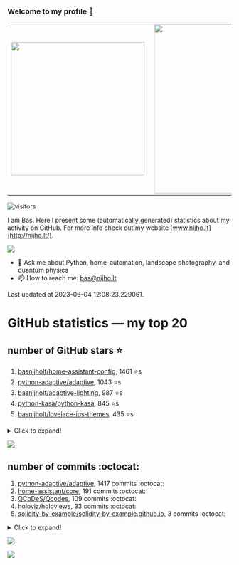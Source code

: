### Welcome to my profile 👋

<center>
  <table>
    <tr>
        <td><img width="300px" align="left" src="https://github-readme-stats.vercel.app/api/top-langs/?username=basnijholt&hide=TeX,Jupyter%20Notebook&layout=compact&theme=radical" /></td>
        <td><img align='right' src="https://github-readme-stats.vercel.app/api?username=basnijholt&show_icons=true&theme=radical" width="380"></td>
    </tr>
  </table>
</center>

![visitors](https://visitor-badge.glitch.me/badge?page_id=basnijholt.visitor-badge)

I am Bas. Here I present some (automatically generated) statistics about my activity on GitHub. For more info check out my website [www.nijho.lt](http://nijho.lt/).

![](https://www.nijho.lt/authors/admin/avatar_hu9e60e4b9bc120dfb6a666009f2878da6_182107_250x250_fill_q90_lanczos_center.jpg)

- 💬 Ask me about Python, home-automation, landscape photography, and quantum physics
- 📫 How to reach me: bas@nijho.lt

Last updated at 2023-06-04 12:08:23.229061.

# GitHub statistics — my top 20

## number of GitHub stars ⭐️

1. [basnijholt/home-assistant-config](https://github.com/basnijholt/home-assistant-config/), 1461 ⭐️s
2. [python-adaptive/adaptive](https://github.com/python-adaptive/adaptive/), 1043 ⭐️s
3. [basnijholt/adaptive-lighting](https://github.com/basnijholt/adaptive-lighting/), 987 ⭐️s
4. [python-kasa/python-kasa](https://github.com/python-kasa/python-kasa/), 845 ⭐️s
5. [basnijholt/lovelace-ios-themes](https://github.com/basnijholt/lovelace-ios-themes/), 435 ⭐️s
<details><summary>Click to expand!</summary>

6. [basnijholt/lovelace-ios-dark-mode-theme](https://github.com/basnijholt/lovelace-ios-dark-mode-theme/), 411 ⭐️s
7. [basnijholt/miflora](https://github.com/basnijholt/miflora/), 360 ⭐️s
8. [basnijholt/rsync-time-machine.py](https://github.com/basnijholt/rsync-time-machine.py/), 293 ⭐️s
9. [topocm/topocm_content](https://github.com/topocm/topocm_content/), 240 ⭐️s
10. [basnijholt/home-assistant-streamdeck-yaml](https://github.com/basnijholt/home-assistant-streamdeck-yaml/), 108 ⭐️s
11. [basnijholt/home-assistant-macbook-touch-bar](https://github.com/basnijholt/home-assistant-macbook-touch-bar/), 92 ⭐️s
12. [kwant-project/kwant](https://github.com/kwant-project/kwant/), 73 ⭐️s
13. [basnijholt/markdown-code-runner](https://github.com/basnijholt/markdown-code-runner/), 70 ⭐️s
14. [basnijholt/home-assistant-streamdeck-yaml-addon](https://github.com/basnijholt/home-assistant-streamdeck-yaml-addon/), 43 ⭐️s
15. [basnijholt/aiokef](https://github.com/basnijholt/aiokef/), 29 ⭐️s
16. [basnijholt/thesis-cover](https://github.com/basnijholt/thesis-cover/), 25 ⭐️s
17. [basnijholt/instacron](https://github.com/basnijholt/instacron/), 19 ⭐️s
18. [basnijholt/adaptive-scheduler](https://github.com/basnijholt/adaptive-scheduler/), 17 ⭐️s
19. [basnijholt/addon-otmonitor](https://github.com/basnijholt/addon-otmonitor/), 14 ⭐️s
20. [kwant-project/kwant-tutorial-2016](https://github.com/kwant-project/kwant-tutorial-2016/), 13 ⭐️s

</details>

![](https://github.com/basnijholt/basnijholt/raw/main/stars_over_time.png)

## number of commits :octocat:

1. [python-adaptive/adaptive](https://github.com/python-adaptive/adaptive/), 1417 commits :octocat:
2. [home-assistant/core](https://github.com/home-assistant/core/), 191 commits :octocat:
3. [QCoDeS/Qcodes](https://github.com/QCoDeS/Qcodes/), 109 commits :octocat:
4. [holoviz/holoviews](https://github.com/holoviz/holoviews/), 33 commits :octocat:
5. [solidity-by-example/solidity-by-example.github.io](https://github.com/solidity-by-example/solidity-by-example.github.io/), 3 commits :octocat:
<details><summary>Click to expand!</summary>

6. [kedro-org/kedro](https://github.com/kedro-org/kedro/), 2 commits :octocat:
7. [brettcannon/gidgethub](https://github.com/brettcannon/gidgethub/), 1 commits :octocat:
8. [sobolevn/git-secret](https://github.com/sobolevn/git-secret/), 1 commits :octocat:
9. [dask/dask-drmaa](https://github.com/dask/dask-drmaa/), 0 commits :octocat:
10. [TribuneX/home_assistant](https://github.com/TribuneX/home_assistant/), 0 commits :octocat:
11. [rotki/rotki](https://github.com/rotki/rotki/), 0 commits :octocat:
12. [dfm/emcee](https://github.com/dfm/emcee/), 0 commits :octocat:
13. [joblib/loky](https://github.com/joblib/loky/), 0 commits :octocat:
14. [home-assistant/supervised-installer](https://github.com/home-assistant/supervised-installer/), 0 commits :octocat:
15. [conda-forge/conda-forge-repodata-patches-feedstock](https://github.com/conda-forge/conda-forge-repodata-patches-feedstock/), 0 commits :octocat:
16. [basnijholt/shortjunction](https://github.com/basnijholt/shortjunction/), 0 commits :octocat:
17. [conda-forge/fenics-feedstock](https://github.com/conda-forge/fenics-feedstock/), 0 commits :octocat:
18. [conda-forge/deepdish-feedstock](https://github.com/conda-forge/deepdish-feedstock/), 0 commits :octocat:
19. [basnijholt/zigzag-majoranas](https://github.com/basnijholt/zigzag-majoranas/), 0 commits :octocat:
20. [conda-forge/cdt-builds](https://github.com/conda-forge/cdt-builds/), 0 commits :octocat:

</details>

![](https://github.com/basnijholt/basnijholt/raw/main/commits_per_hour.png)

![](https://github.com/basnijholt/basnijholt/raw/main/commits_per_weekday.png)

